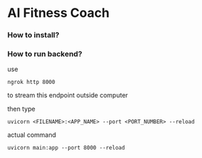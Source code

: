 # AI Fitness Coach

### How to install?

### How to run backend?

use

`ngrok http 8000`

to stream this endpoint outside computer

then type

`uvicorn <FILENAME>:<APP_NAME> --port <PORT_NUMBER> --reload`

actual command

`uvicorn main:app --port 8000 --reload`